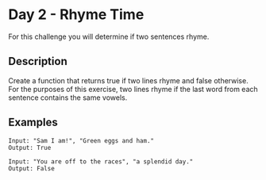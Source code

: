 # Day 2 - Rhyme Time
For this challenge you will determine if two sentences rhyme.

## Description
Create a function that returns true if two lines rhyme and false otherwise. For the purposes of this exercise, two lines rhyme if the last word from each sentence contains the same vowels.

## Examples
```
Input: "Sam I am!", "Green eggs and ham."
Output: True
```

```
Input: "You are off to the races", "a splendid day."
Output: False
```